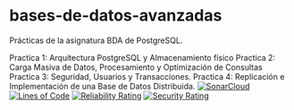 # bases-de-datos-avanzadas
Prácticas de la asignatura BDA de PostgreSQL.

Practica 1: Arquitectura PostgreSQL y Almacenamiento físico 
Practica 2: Carga Masiva de Datos, Procesamiento y Optimización de Consultas
Practica 3: Seguridad, Usuarios y Transacciones.
Practica 4: Replicación e Implementación de una Base de Datos Distribuida.
[![SonarCloud](https://sonarcloud.io/images/project_badges/sonarcloud-orange.svg)](https://sonarcloud.io/dashboard?id=whoisadn_bases-de-datos-avanzadas)
[![Lines of Code](https://sonarcloud.io/api/project_badges/measure?project=whoisadn_bases-de-datos-avanzadas&metric=ncloc)](https://sonarcloud.io/dashboard?id=whoisadn_bases-de-datos-avanzadas)
 [![Reliability Rating](https://sonarcloud.io/api/project_badges/measure?project=whoisadn_bases-de-datos-avanzadas&metric=reliability_rating)](https://sonarcloud.io/dashboard?id=whoisadn_bases-de-datos-avanzadas)
[![Security Rating](https://sonarcloud.io/api/project_badges/measure?project=whoisadn_bases-de-datos-avanzadas&metric=security_rating)](https://sonarcloud.io/dashboard?id=whoisadn_bases-de-datos-avanzadas)


